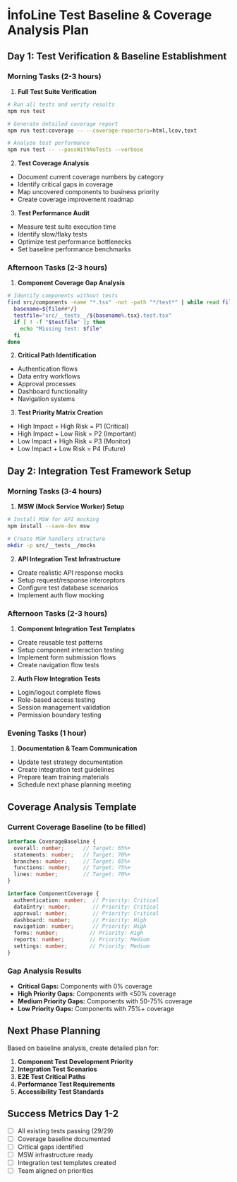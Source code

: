 # İnfoLine Test Baseline & Coverage Analysis Plan

## Day 1: Test Verification & Baseline Establishment

### Morning Tasks (2-3 hours)
1. **Full Test Suite Verification**
```bash
# Run all tests and verify results
npm run test

# Generate detailed coverage report
npm run test:coverage -- --coverage-reporters=html,lcov,text

# Analyze test performance
npm run test -- --passWithNoTests --verbose
```

2. **Test Coverage Analysis**
- Document current coverage numbers by category
- Identify critical gaps in coverage
- Map uncovered components to business priority
- Create coverage improvement roadmap

3. **Test Performance Audit**
- Measure test suite execution time
- Identify slow/flaky tests
- Optimize test performance bottlenecks
- Set baseline performance benchmarks

### Afternoon Tasks (2-3 hours)
1. **Component Coverage Gap Analysis**
```bash
# Identify components without tests
find src/components -name "*.tsx" -not -path "*/test*" | while read file; do
  basename=${file##*/}
  testfile="src/__tests__/${basename%.tsx}.test.tsx"
  if [ ! -f "$testfile" ]; then
    echo "Missing test: $file"
  fi
done
```

2. **Critical Path Identification**
- Authentication flows
- Data entry workflows  
- Approval processes
- Dashboard functionality
- Navigation systems

3. **Test Priority Matrix Creation**
- High Impact + High Risk = P1 (Critical)
- High Impact + Low Risk = P2 (Important)
- Low Impact + High Risk = P3 (Monitor)
- Low Impact + Low Risk = P4 (Future)

## Day 2: Integration Test Framework Setup

### Morning Tasks (3-4 hours)
1. **MSW (Mock Service Worker) Setup**
```bash
# Install MSW for API mocking
npm install --save-dev msw

# Create MSW handlers structure
mkdir -p src/__tests__/mocks
```

2. **API Integration Test Infrastructure**
- Create realistic API response mocks
- Setup request/response interceptors
- Configure test database scenarios
- Implement auth flow mocking

### Afternoon Tasks (2-3 hours)
1. **Component Integration Test Templates**
- Create reusable test patterns
- Setup component interaction testing
- Implement form submission flows
- Create navigation flow tests

2. **Auth Flow Integration Tests**
- Login/logout complete flows
- Role-based access testing
- Session management validation
- Permission boundary testing

### Evening Tasks (1 hour)
1. **Documentation & Team Communication**
- Update test strategy documentation
- Create integration test guidelines
- Prepare team training materials
- Schedule next phase planning meeting

## Coverage Analysis Template

### Current Coverage Baseline (to be filled)
```typescript
interface CoverageBaseline {
  overall: number;      // Target: 65%+
  statements: number;   // Target: 70%+
  branches: number;     // Target: 65%+
  functions: number;    // Target: 75%+
  lines: number;        // Target: 70%+
}

interface ComponentCoverage {
  authentication: number;  // Priority: Critical
  dataEntry: number;       // Priority: Critical  
  approval: number;        // Priority: Critical
  dashboard: number;       // Priority: High
  navigation: number;      // Priority: High
  forms: number;          // Priority: High
  reports: number;        // Priority: Medium
  settings: number;       // Priority: Medium
}
```

### Gap Analysis Results
- **Critical Gaps:** Components with 0% coverage
- **High Priority Gaps:** Components with <50% coverage
- **Medium Priority Gaps:** Components with 50-75% coverage
- **Low Priority Gaps:** Components with 75%+ coverage

## Next Phase Planning
Based on baseline analysis, create detailed plan for:
1. **Component Test Development Priority**
2. **Integration Test Scenarios**
3. **E2E Test Critical Paths**
4. **Performance Test Requirements**
5. **Accessibility Test Standards**

## Success Metrics Day 1-2
- [ ] All existing tests passing (29/29)
- [ ] Coverage baseline documented
- [ ] Critical gaps identified
- [ ] MSW infrastructure ready
- [ ] Integration test templates created
- [ ] Team aligned on priorities
